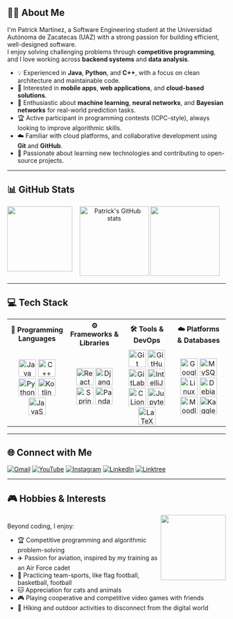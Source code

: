 ## 👨‍💻 About Me

I'm Patrick Martínez, a Software Engineering student at the Universidad Autónoma de Zacatecas (UAZ) with a strong passion for building efficient, well-designed software.  
I enjoy solving challenging problems through **competitive programming**, and I love working across **backend systems** and **data analysis**.

- 💡 Experienced in **Java**, **Python**, and **C++**, with a focus on clean architecture and maintainable code.  
- 📱 Interested in **mobile apps**, **web applications**, and **cloud-based solutions**.  
- 🔬 Enthusiastic about **machine learning**, **neural networks**, and **Bayesian networks** for real-world prediction tasks.  
- 🏆 Active participant in programming contests (ICPC-style), always looking to improve algorithmic skills.  
- ☁️ Familiar with cloud platforms, and collaborative development using **Git** and **GitHub**.  
- 🌟 Passionate about learning new technologies and contributing to open-source projects.

---

## 📊 GitHub Stats
<p align="center">
  <img align="left" height="150" src="https://media3.giphy.com/media/v1.Y2lkPTc5MGI3NjExMmJvczZ1MnI4N2piOGdxZjd4emw1NG9vbjZyMm1sY3gycjBtb3pxdSZlcD12MV9pbnRlcm5hbF9naWZfYnlfaWQmY3Q9Zw/3oKIPnAiaMCws8nOsE/giphy.gif" />
  <img src="https://github-readme-stats.vercel.app/api?username=Mexidis&show_icons=true&theme=radical" alt="Patrick's GitHub stats" height="160"/>
  <img src="https://github-readme-stats.vercel.app/api/top-langs/?username=Mexidis&layout=compact&theme=radical" height="160"/>
</p>

---

## 💻 Tech Stack

<table>
  <tr>
    <th>📝 Programming Languages</th>
    <th>⚙️ Frameworks & Libraries</th>
    <th>🛠️ Tools & DevOps</th>
    <th>☁️ Platforms & Databases</th>
  </tr>
  <tr>
    <td align="center">
      <img src="https://cdn.jsdelivr.net/gh/devicons/devicon/icons/java/java-original.svg" height="40" alt="Java"/>
      <img src="https://cdn.jsdelivr.net/gh/devicons/devicon/icons/cplusplus/cplusplus-original.svg" height="40" alt="C++"/><br/>
      <img src="https://cdn.jsdelivr.net/gh/devicons/devicon/icons/python/python-original.svg" height="40" alt="Python"/>
      <img src="https://cdn.jsdelivr.net/gh/devicons/devicon/icons/kotlin/kotlin-original.svg" height="40" alt="Kotlin"/><br/>
      <img src="https://cdn.jsdelivr.net/gh/devicons/devicon/icons/javascript/javascript-original.svg" height="40" alt="JavaScript"/><br/>
    </td>
    <td align="center">
      <img src="https://cdn.jsdelivr.net/gh/devicons/devicon/icons/react/react-original.svg" height="40" alt="React"/>
      <img src="https://cdn.jsdelivr.net/gh/devicons/devicon/icons/django/django-plain.svg" height="40" alt="Django"/>
      <img src="https://cdn.jsdelivr.net/gh/devicons/devicon/icons/spring/spring-original.svg" height="40" alt="Spring"/>
      <img src="https://cdn.jsdelivr.net/gh/devicons/devicon/icons/pandas/pandas-original.svg" height="40" alt="Pandas"/>
    </td>
    <td align="center">
      <img src="https://cdn.jsdelivr.net/gh/devicons/devicon/icons/git/git-original.svg" height="40" alt="Git"/>
      <img src="https://cdn.jsdelivr.net/gh/devicons/devicon/icons/github/github-original.svg" height="40" alt="GitHub"/>
      <img src="https://cdn.jsdelivr.net/gh/devicons/devicon/icons/gitlab/gitlab-original.svg" height="40" alt="GitLab"/>
      <img src="https://cdn.jsdelivr.net/gh/devicons/devicon/icons/intellij/intellij-original.svg" height="40" alt="IntelliJ"/>
      <img src="https://cdn.jsdelivr.net/gh/devicons/devicon/icons/clion/clion-original.svg" height="40" alt="CLion"/>
      <img src="https://cdn.jsdelivr.net/gh/devicons/devicon/icons/jupyter/jupyter-original.svg" height="40" alt="Jupyter"/>
      <img src="https://cdn.jsdelivr.net/gh/devicons/devicon/icons/latex/latex-original.svg" height="40" alt="LaTeX"/>
    </td>
    <td align="center">
      <img src="https://cdn.jsdelivr.net/gh/devicons/devicon/icons/googlecloud/googlecloud-original.svg" height="40" alt="Google Cloud"/>
      <img src="https://cdn.jsdelivr.net/gh/devicons/devicon/icons/mysql/mysql-original.svg" height="40" alt="MySQL"/>
      <img src="https://cdn.jsdelivr.net/gh/devicons/devicon/icons/linux/linux-original.svg" height="40" alt="Linux"/>
      <img src="https://cdn.jsdelivr.net/gh/devicons/devicon/icons/debian/debian-original.svg" height="40" alt="Debian"/>
      <img src="https://cdn.jsdelivr.net/gh/devicons/devicon/icons/moodle/moodle-original.svg" height="40" alt="Moodle"/>
      <img src="https://cdn.jsdelivr.net/gh/devicons/devicon/icons/kaggle/kaggle-original.svg" height="40" alt="Kaggle"/>
    </td>
  </tr>
</table>


---

## 🌐 Connect with Me
[![Gmail](https://img.shields.io/static/v1?message=Gmail&logo=gmail&label=&color=D14836&logoColor=white&labelColor=&style=for-the-badge)](mailto:pmartinez@ciencias.unam.mx)
[![YouTube](https://img.shields.io/static/v1?message=YouTube&logo=youtube&label=&color=FF0000&logoColor=white&labelColor=&style=for-the-badge)](https://www.youtube.com/@ExidisProgramming)
[![Instagram](https://img.shields.io/static/v1?message=Instagram&logo=instagram&label=&color=E4405F&logoColor=white&labelColor=&style=for-the-badge)](https://www.instagram.com/patrick_airrr/)
[![LinkedIn](https://img.shields.io/static/v1?message=LinkedIn&logo=linkedin&label=&color=0077B5&logoColor=white&labelColor=&style=for-the-badge)](https://www.linkedin.com/in/patrickmtz/)
[![Linktree](https://img.shields.io/static/v1?message=Linktree&logo=linktree&label=&color=1de9b6&logoColor=white&labelColor=&style=for-the-badge)](https://linktr.ee/Mexidis)

---


## 🎮 Hobbies & Interests
<img align="right" height="150" src="https://media2.giphy.com/media/v1.Y2lkPTc5MGI3NjExYTJqeXNtaDRrb2EwdmoxM3A2YzhpN3ZoNmNkajlxZHk5c2pwbGY2YiZlcD12MV9pbnRlcm5hbF9naWZfYnlfaWQmY3Q9Zw/rAmtvwCQRhNHa/giphy.gif" /><br/>
Beyond coding, I enjoy:
- 🏆 Competitive programming and algorithmic problem-solving  
- ✈️ Passion for aviation, inspired by my training as an Air Force cadet  
- 🏅 Practicing team-sports, like flag football, basketball, football  
- 🐱 Appreciation for cats and animals  
- 🎮 Playing cooperative and competitive video games with friends  
- 🌄 Hiking and outdoor activities to disconnect from the digital world

